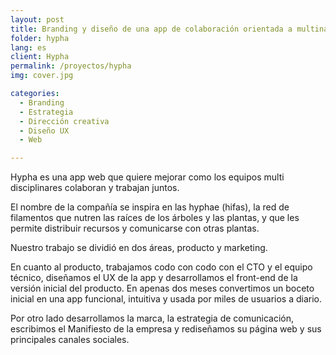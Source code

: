 ```yaml
---
layout: post
title: Branding y diseño de una app de colaboración orientada a multinacionales
folder: hypha
lang: es
client: Hypha
permalink: /proyectos/hypha
img: cover.jpg

categories:
  - Branding
  - Estrategia
  - Dirección creativa
  - Diseño UX
  - Web

---
```


Hypha es una app web que quiere mejorar como los equipos multi disciplinares colaboran y trabajan juntos.

El nombre de la compañía se inspira en las hyphae (hifas), la red de filamentos que nutren las raíces de los árboles y las plantas, y que les permite distribuir recursos y comunicarse con otras plantas.

Nuestro trabajo se dividió en dos áreas, producto y marketing.

En cuanto al producto, trabajamos codo con codo con el CTO y el equipo técnico, diseñamos el UX de la app y desarrollamos el front-end de la versión inicial del producto. En apenas dos meses convertimos un boceto inicial en una app funcional, intuitiva y usada por miles de usuarios a diario.

Por otro lado desarrollamos la marca, la estrategia de comunicación, escribimos el Manifiesto de la empresa y rediseñamos su página web y sus principales canales sociales.
